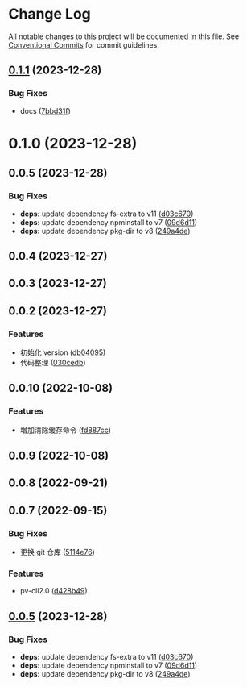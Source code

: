 # Change Log

All notable changes to this project will be documented in this file.
See [Conventional Commits](https://conventionalcommits.org) for commit guidelines.

## [0.1.1](https://github.com/yiyi17/pv-cli2.0/compare/@pvjs/pv-package@0.1.0...@pvjs/pv-package@0.1.1) (2023-12-28)


### Bug Fixes

* docs ([7bbd31f](https://github.com/yiyi17/pv-cli2.0/commit/7bbd31f37e3304e06c0ba20f681c7aaa4d787928))





# 0.1.0 (2023-12-28)

## 0.0.5 (2023-12-28)

### Bug Fixes

- **deps:** update dependency fs-extra to v11 ([d03c670](https://github.com/yiyi17/pv-cli2.0/commit/d03c670cbf3952128966001ddeb8e81f5c70cba4))
- **deps:** update dependency npminstall to v7 ([09d6d11](https://github.com/yiyi17/pv-cli2.0/commit/09d6d11e9800fd7ffd1920a05eba8b3a53b9d028))
- **deps:** update dependency pkg-dir to v8 ([249a4de](https://github.com/yiyi17/pv-cli2.0/commit/249a4dee9767683cfe957d9ef7589c696aad3216))

## 0.0.4 (2023-12-27)

## 0.0.3 (2023-12-27)

## 0.0.2 (2023-12-27)

### Features

- 初始化 version ([db04095](https://github.com/yiyi17/pv-cli2.0/commit/db04095199ba78649d2a0b5a2f5dbbb77cfbb427))
- 代码整理 ([030cedb](https://github.com/yiyi17/pv-cli2.0/commit/030cedb0d909e100005d61335d135c2320f5581d))

## 0.0.10 (2022-10-08)

### Features

- 增加清除缓存命令 ([fd887cc](https://github.com/yiyi17/pv-cli2.0/commit/fd887ccf250f50eda908d4d798bec4f8059446ac))

## 0.0.9 (2022-10-08)

## 0.0.8 (2022-09-21)

## 0.0.7 (2022-09-15)

### Bug Fixes

- 更换 git 仓库 ([5114e76](https://github.com/yiyi17/pv-cli2.0/commit/5114e76909d07bbd77797202dc4d4f91aab99ca8))

### Features

- pv-cli2.0 ([d428b49](https://github.com/yiyi17/pv-cli2.0/commit/d428b490a380066d9e00297a3a367ee1e8b7888e))

## [0.0.5](https://github.com/yiyi17/pv-cli2.0/compare/v0.0.4...v0.0.5) (2023-12-28)

### Bug Fixes

- **deps:** update dependency fs-extra to v11 ([d03c670](https://github.com/yiyi17/pv-cli2.0/commit/d03c670cbf3952128966001ddeb8e81f5c70cba4))
- **deps:** update dependency npminstall to v7 ([09d6d11](https://github.com/yiyi17/pv-cli2.0/commit/09d6d11e9800fd7ffd1920a05eba8b3a53b9d028))
- **deps:** update dependency pkg-dir to v8 ([249a4de](https://github.com/yiyi17/pv-cli2.0/commit/249a4dee9767683cfe957d9ef7589c696aad3216))
